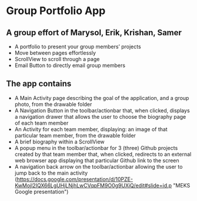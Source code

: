 # Group Portfolio App
## A group effort of Marysol, Erik, Krishan, Samer

* A portfolio to present your group members’ projects
* Move between pages effortlessly 
* ScrollView to scroll through a page
* Email Button to directly email group members

## The app contains

* A Main Activity page describing the goal of the application, and a group photo, from the drawable folder
* A Navigation Button in the toolbar/actionbar that, when clicked, displays a navigation drawer that allows the user to choose the biography page of each team member
* An Activity for each team member, displaying:
an image of that particular team member, from the drawable folder
* A brief biography within a ScrollView
* A popup menu in the toolbar/actionbar for 3 (three) Github projects created by that team member that, when clicked, redirects to an external web browser app displaying that particular Github link to the screen
* A navigation back arrow on the toolbar/actionbar allowing the user to jump back to the main activity
(https://docs.google.com/presentation/d/10PZE-KwMojl2IQX66LgUHjLNjhLwCVqpFM9O0g9UXiQ/edit#slide=id.p "MEKS Google presentation")
